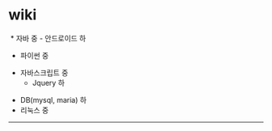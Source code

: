 # wiki
  * 자바 중
    - 안드로이드 하
  - 파이썬 중
  * 자바스크립트 중
    - Jquery 하 
  - DB(mysql, maria) 하
  - 리눅스 중
  
<hr>

